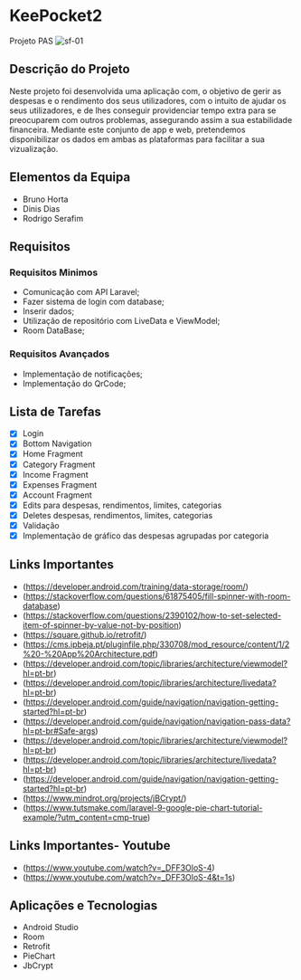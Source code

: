 # KeePocket2
Projeto PAS
![sf-01](https://user-images.githubusercontent.com/101331020/176289400-f1c3c31a-c329-4352-a8d7-1e63f2943ba6.png)


## Descrição do Projeto
Neste projeto foi desenvolvida uma aplicação com, o objetivo de gerir as despesas e o rendimento dos seus utilizadores, com o intuito de ajudar os seus utilizadores, e de lhes conseguir providenciar tempo extra para se preocuparem com outros problemas, assegurando assim a sua estabilidade financeira. Mediante este conjunto de app e web, pretendemos disponibilizar os dados em ambas as plataformas para facilitar a sua vizualização. 

## Elementos da Equipa
* Bruno Horta
* Dinis Dias
* Rodrigo Serafim

## Requisitos
### Requisitos Minimos
* Comunicação com API Laravel;
* Fazer sistema de login com database;
* Inserir dados;
* Utilização de repositório com LiveData e ViewModel;
* Room DataBase;

### Requisitos Avançados
* Implementação de notificações;
* Implementação do QrCode;

## Lista de Tarefas
- [x] Login
- [x] Bottom Navigation
- [x] Home Fragment
- [x] Category Fragment
- [x] Income Fragment
- [x] Expenses Fragment
- [x] Account Fragment
- [x] Edits para despesas, rendimentos, limites, categorias
- [x] Deletes despesas, rendimentos, limites, categorias
- [x] Validação
- [x] Implementação de gráfico das despesas agrupadas por categoria

## Links Importantes
* (https://developer.android.com/training/data-storage/room/)
* (https://stackoverflow.com/questions/61875405/fill-spinner-with-room-database)
* (https://stackoverflow.com/questions/2390102/how-to-set-selected-item-of-spinner-by-value-not-by-position)
* (https://square.github.io/retrofit/)
* (https://cms.ipbeja.pt/pluginfile.php/330708/mod_resource/content/1/2%20-%20App%20Architecture.pdf)
* (https://developer.android.com/topic/libraries/architecture/viewmodel?hl=pt-br)
* (https://developer.android.com/topic/libraries/architecture/livedata?hl=pt-br)
* (https://developer.android.com/guide/navigation/navigation-getting-started?hl=pt-br)
* (https://developer.android.com/guide/navigation/navigation-pass-data?hl=pt-br#Safe-args)
* (https://developer.android.com/topic/libraries/architecture/viewmodel?hl=pt-br)
* (https://developer.android.com/topic/libraries/architecture/livedata?hl=pt-br)
* (https://developer.android.com/guide/navigation/navigation-getting-started?hl=pt-br)
* (https://www.mindrot.org/projects/jBCrypt/)
* (https://www.tutsmake.com/laravel-9-google-pie-chart-tutorial-example/?utm_content=cmp-true)


## Links Importantes- Youtube
* (https://www.youtube.com/watch?v=_DFF3OloS-4)
* (https://www.youtube.com/watch?v=_DFF3OloS-4&t=1s)

## Aplicações e Tecnologias
* Android Studio 
* Room
* Retrofit
* PieChart
* JbCrypt
